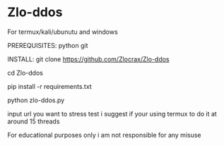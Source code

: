 # Zlo-ddos           
For termux/kali/ubunutu and windows 

PREREQUISITES:
python 
git

INSTALL:
git clone https://github.com/Zlocrax/Zlo-ddos

cd Zlo-ddos

pip install -r requirements.txt 

python zlo-ddos.py 

input url you want to stress test i suggest if your using termux to do it at around 15 threads

For educational purposes only i am not responsible for any misuse
